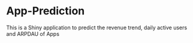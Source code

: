 # App-Prediction
This is a Shiny application to predict the revenue trend, daily active users and ARPDAU of Apps
